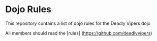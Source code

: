 Dojo Rules
==========

This repository contains a list of dojo rules for the Deadly Vipers dojo

All members should read the [rules] (https://github.com/deadlyvipers)
